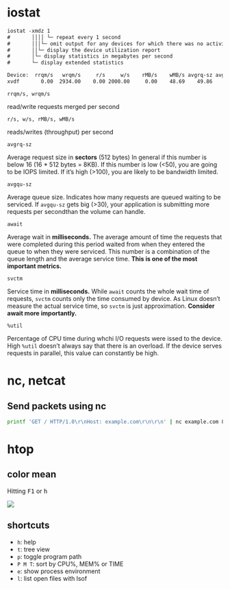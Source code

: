 # iostat

```txt
iostat -xmdz 1
#       ││││ └─ repeat every 1 second
#       │││└─ omit output for any devices for which there was no activity during the sample period
#       ││└─ display the device utilization report
#       │└─ display statistics in megabytes per second
#       └─ display extended statistics
```

```txt
Device:  rrqm/s   wrqm/s     r/s     w/s    rMB/s    wMB/s avgrq-sz avgqu-sz   await r_await w_await  svctm  %util
xvdf       0.00  2934.00    0.00 2000.00     0.00    48.69    49.86     2.59    1.30    0.00    1.30   0.50  99.60
```

`rrqm/s, wrqm/s`

read/write requests merged per second

`r/s, w/s, rMB/s, wMB/s`

reads/writes (throughput) per second

`avgrq-sz`

Average request size in **sectors** (512 bytes) In general if this number is below 16 (16 * 512 bytes = 8KB). If this number is low (<50), you are going to be IOPS limited. If it’s high (>100), you are likely to be bandwidth limited.

`avgqu-sz`

Average queue size. Indicates how many requests are queued waiting to be serviced. If `avgqu-sz` gets big (>30), your application is submitting more requests per secondthan the volume can handle.

`await`

Average wait in **milliseconds.** The average amount of time the requests that were completed during this period waited from when they entered the queue to when they were serviced. This number is a combination of the queue length and the average service time. **This is one of the most important metrics.**

`svctm`

Service time in **milliseconds.** While `await` counts the whole wait time of requests, `svctm` counts only the time consumed by device. As Linux doesn’t measure the actual service time, so `svctm` is just approximation. **Consider await more importantly.**

`%util`

Percentage of CPU time during whchi I/O requests were issed to the device. High `%util` doesn’t always say that there is an overload. If the device serves requests in parallel, this value can constantly be high.

# nc, netcat

## Send packets using nc

```bash
printf 'GET / HTTP/1.0\r\nHost: example.com\r\n\r\n' | nc example.com 80
```

# htop

## color mean

Hitting <kbd>F1</kbd> or <kbd>h</kbd>

![](images/2018-06-25-09-46-54.png)


## shortcuts

- `h`: help
- `t`: tree view
- `p`: toggle program path
- `P M T`: sort by CPU%, MEM% or TIME
- `e`: show process environment
- `l`: list open files with lsof